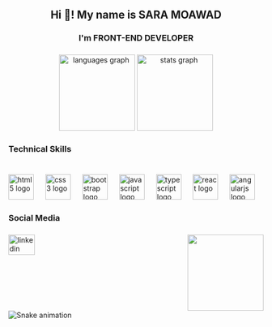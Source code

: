 <h2 align="center">Hi 👋! My name is SARA MOAWAD</h2>

###

<h3 align="center">I'm FRONT-END DEVELOPER</h3>

###

<div align="center">
  <img src="https://github-readme-stats.vercel.app/api/top-langs?username=Saramoawad&locale=en&hide_title=false&layout=compact&card_width=320&langs_count=5&theme=dracula&hide_border=false" height="150" alt="languages graph"  />
  <img src="https://github-readme-stats.vercel.app/api?username=Saramoawad&hide_title=false&hide_rank=false&show_icons=true&include_all_commits=true&count_private=true&disable_animations=false&theme=dracula&locale=en&hide_border=false" height="150" alt="stats graph"  />
</div>

###

<h3 align="left">Technical Skills</h3>

###

<br clear="both">

<div align="left">
  <img src="https://cdn.jsdelivr.net/gh/devicons/devicon/icons/html5/html5-original.svg" height="50" alt="html5 logo"  />
  <img width="15" />
  <img src="https://cdn.jsdelivr.net/gh/devicons/devicon/icons/css3/css3-original.svg" height="50" alt="css3 logo"  />
  <img width="15" />
  <img src="https://cdn.jsdelivr.net/gh/devicons/devicon/icons/bootstrap/bootstrap-original.svg" height="50" alt="bootstrap logo"  />
  <img width="15" />
  <img src="https://cdn.jsdelivr.net/gh/devicons/devicon/icons/javascript/javascript-original.svg" height="50" alt="javascript logo"  />
  <img width="15" />
  <img src="https://cdn.jsdelivr.net/gh/devicons/devicon/icons/typescript/typescript-original.svg" height="50" alt="typescript logo"  />
  <img width="15" />
  <img src="https://cdn.jsdelivr.net/gh/devicons/devicon/icons/react/react-original.svg" height="50" alt="react logo"  />
  <img width="15" />
  <img src="https://skillicons.dev/icons?i=angular" height="50" alt="angularjs logo"  />
</div>

###

<h3 align="left">Social Media</h3>

###

<img align="right" height="150" src="https://media3.giphy.com/media/v1.Y2lkPTc5MGI3NjExOGxxbnM0dG1odTE2azU4bnVza2R2OWNtdmN3d3NwdDl5amJ6MHA4aiZlcD12MV9pbnRlcm5hbF9naWZfYnlfaWQmY3Q9Zw/JpXje6i6NjmGHkO2Na/giphy.gif"  />

###

<div align="left">
  <a href="www.linkedin.com/in/sara-moawad-90bb34256" target="_blank">
    <img src="https://raw.githubusercontent.com/maurodesouza/profile-readme-generator/master/src/assets/icons/social/linkedin/default.svg" width="52" height="40" alt="linkedin logo"  />
  </a>
</div>

###

<br clear="both">

<img src="https://raw.githubusercontent.com/Saramoawad/Saramoawad/output/snake.svg" alt="Snake animation" />

###

